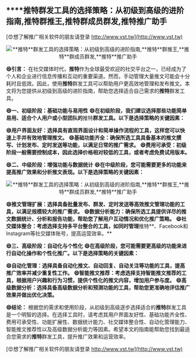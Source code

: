 ## ****推特**群发工具的选择策略：从初级到高级的进阶指南,**推特**群推王,**推特**群成员群发,**推特**推广助手**

[😍想了解推广相关软件的朋友请登录 http://www.vst.tw](http://www.vst.tw)

 <center><img src="https://vst.tw/MP4/tuiguang/png/4.png" alt="**推特**群发工具的选择策略：从初级到高级的进阶指南,**推特**群推王,**推特**群成员群发,**推特**推广助手"></center>

**😄引言：**
在社交媒体时代，**推特**作为全球最受欢迎的社交平台之一，已经成为了个人和企业进行信息传播和互动的重要渠道。然而，手动管理大量推文可能会十分耗时且低效。因此，使用**推特**群发工具可以帮助用户更高效地管理和发布推文。本文将为您提供从初级到高级的进阶指南，帮助您选择适合自己需求的**推特**群发工具。

**😄一、初级阶段：基础功能与易用性**
**😄在初级阶段，我们建议选择那些功能简单易用、适合个人用户或小型团队的**推特**群发工具。以下是选择策略的关键因素：**

**😄用户界面友好：选择具有直观界面设计和简单操作流程的工具，这样您可以快速上手并有效地管理推文。**
**😄基础功能齐全：确保所选工具具备基本的推文撰写、计划发布、定时发送等功能，以满足日常的推广需求。**
**😄费用可承受：初级阶段一般需要控制成本，因此选择价格相对较低的工具，或者考虑免费试用版本。**

**😄二、中级阶段：增强功能与数据统计**
**😄在中级阶段，您可能需要更多的功能来提高推广效果和分析推文表现。以下是选择策略的关键因素：**

 <center><img src="https://vst.tw/MP4/tuiguang/png/8.png" alt="**推特**群发工具的选择策略：从初级到高级的进阶指南,**推特**群推王,**推特**群成员群发,**推特**推广助手"></center>

**😄推文管理扩展：选择具备批量发布、群发、定时发送等高效推文管理功能的工具，以满足规模较大的推广需求。**
**😄数据分析能力：确保所选工具提供详尽的推文数据统计、分析和报告功能，帮助您了解用户互动情况和优化推广策略。**
**😄社交媒体整合：考虑选择支持多平台整合的工具，如同时管理**推特**、Facebook和Instagram等社交媒体账号，提高运营效率。**

**😄三、高级阶段：自动化与个性化**
**😄在高级阶段，您可能需要更高级的功能来进行自动化操作和个性化推广。以下是选择策略的关键因素：**

**😄自动化管理：选择具备自动化推文、自动回复、自动关注等功能的工具，提高推广效率并减少重复性工作。**
**😄智能推文推荐：考虑选择支持智能推文推荐的工具，根据用户兴趣和行为习惯，提供个性化的推文内容，增加用户参与度。**
**😄高级数据分析：选择具备高级数据分析和预测功能的工具，帮助您更准确地评估推广效果并做出优化决策。**

**😄结论：**
根据您的需求和使用阶段，从初级到高级逐步选择适合的**推特**群发工具是一个明智的选择。在选择工具时，请考虑其用户界面友好性、基础功能齐全性、费用可承受性、功能扩展性、数据统计能力、社交媒体整合性、自动化管理能力、智能推文推荐性以及高级数据分析能力等因素。希望本文的指南能帮助您找到最适合您需求的**推特**群发工具，提升推广效果和运营效率。

[😍想了解推广相关软件的朋友请登录 http://www.vst.tw](http://www.vst.tw)



